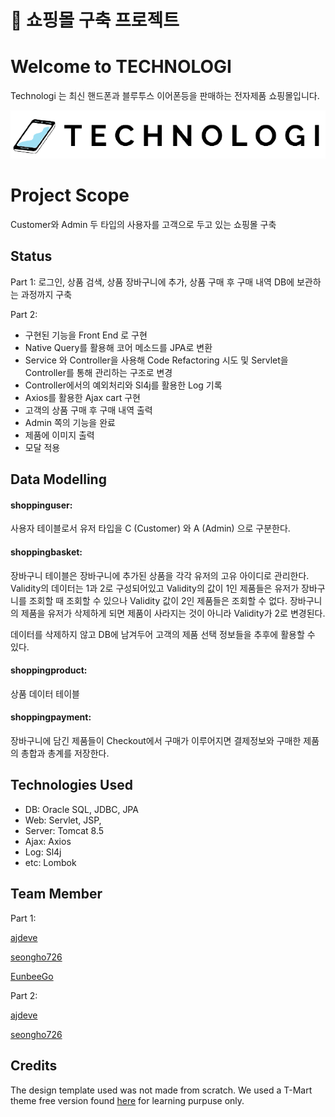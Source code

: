 ﻿# :iphone: 쇼핑몰 구축 프로젝트 
 # Welcome to TECHNOLOGI
 Technologi 는 최신 핸드폰과 블루투스 이어폰등을 판매하는 전자제품 쇼핑몰입니다. 
 
 ![Logo](https://github.com/seongho726/ShoppingProject/blob/main/WebContent/images/logo/logo.png)

# Project Scope
Customer와 Admin 두 타입의 사용자를 고객으로 두고 있는 쇼핑몰 구축

## Status 

Part 1:
로그인, 상품 검색, 상품 장바구니에 추가, 상품 구매 후 구매 내역 DB에 보관하는 과정까지 구축 

Part 2: 
- 구현된 기능을 Front End 로 구현
- Native Query를 활용해 코어 메소드를 JPA로 변환
- Service 와 Controller을 사용해 Code Refactoring 시도 및 Servlet을 Controller를 통해 관리하는 구조로 변경
- Controller에서의 예외처리와 Sl4j를 활용한 Log 기록
- Axios를 활용한 Ajax cart 구현 
- 고객의 상품 구매 후 구매 내역 출력
- Admin 쪽의 기능을 완료
- 제품에 이미지 출력
- 모달 적용

## Data Modelling  

#### shoppinguser: 
사용자 테이블로서 유저 타입을 C (Customer) 와 A (Admin) 으로 구분한다. 
 
#### shoppingbasket:
장바구니 테이블은 장바구니에 추가된 상품을 각각 유저의 고유 아이디로 관리한다. 
Validity의 데이터는 1과 2로 구성되어있고 Validity의 값이 1인 제품들은 유저가 장바구니를 조회할 때 조회할 수 있으나 Validity 값이 2인 제품들은 조회할 수 없다. 장바구니의 제품을 유저가 삭제하게 되면 제품이 사라지는 것이 아니라 Validity가 2로 변경된다. 

데이터를 삭제하지 않고 DB에 남겨두어 고객의 제품 선택 정보들을 추후에 활용할 수 있다.  

#### shoppingproduct: 
상품 데이터 테이블 

#### shoppingpayment:
장바구니에 담긴 제품들이 Checkout에서 구매가 이루어지면 결제정보와 구매한 제품의 총합과 총계를 저장한다.  

## Technologies Used 

- DB: Oracle SQL, JDBC, JPA
- Web: Servlet, JSP, 
- Server: Tomcat 8.5   
- Ajax: Axios 
- Log: Sl4j
- etc: Lombok 

## Team Member 
Part 1:

[ajdeve](https://github.com/ajdeve)

[seongho726](https://github.com/seongho726)

[EunbeeGo](https://github.com/EunbeeGo)

Part 2:

[ajdeve](https://github.com/ajdeve)

[seongho726](https://github.com/seongho726)

## Credits
The design template used was not made from scratch.
We used a T-Mart theme free version found [here](https://themehunt.com/item/1527068-tmart-free-minimal-ecommerce-html5-template) for learning purpuse only. 
